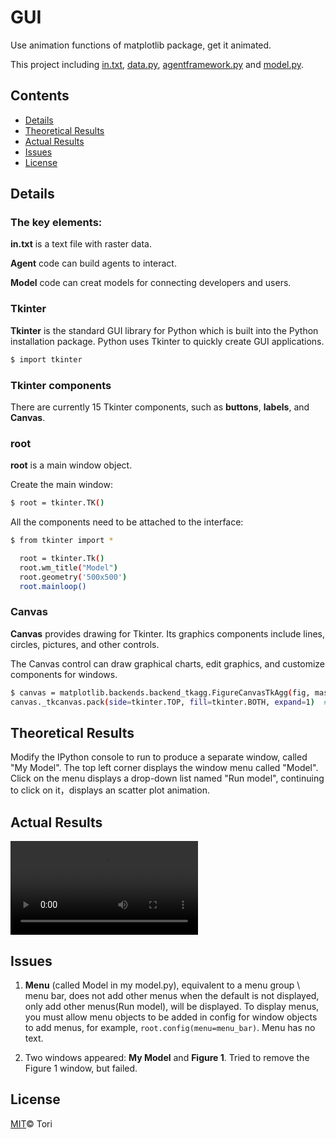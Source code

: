 # GUI

Use animation functions of matplotlib package, get it animated.

This project including [in.txt](https://github.com/hahatori/GUI/blob/master/in.txt), [data.py](https://github.com/hahatori/GUI/blob/master/data.py), [agentframework.py](https://github.com/hahatori/GUI/blob/master/agentframework.py) and [model.py](https://github.com/hahatori/GUI/blob/master/model.py).

## Contents

- [Details](#details)
- [Theoretical Results](#theoretical-results)
- [Actual Results](#actual-results)
- [Issues](#issues)
- [License](#license)

## Details

### The key elements:

**in.txt** is a text file with raster data.

**Agent** code can build agents to interact.

**Model** code can creat models for connecting developers and users.

### Tkinter

**Tkinter** is the standard GUI library for Python which is built into the Python installation package. Python uses Tkinter to quickly create GUI applications.

```sh
$ import tkinter
```

### Tkinter components

There are currently 15 Tkinter components, such as **buttons**, **labels**, and **Canvas**.

### root

**root** is a main window object.

Create the main window:

```sh
$ root = tkinter.TK()
```
All the components need to be attached to the interface:

```sh
$ from tkinter import *

  root = tkinter.Tk()
  root.wm_title("Model")
  root.geometry('500x500')
  root.mainloop()
```

### Canvas

**Canvas** provides drawing for Tkinter. Its graphics components include lines, circles, pictures, and other controls.

The Canvas control can draw graphical charts, edit graphics, and customize components for windows.

```sh
$ canvas = matplotlib.backends.backend_tkagg.FigureCanvasTkAgg(fig, master=root)
canvas._tkcanvas.pack(side=tkinter.TOP, fill=tkinter.BOTH, expand=1)  # Display the components.
```

## Theoretical Results

Modify the IPython console to run to produce a separate window, called "My Model". The top left corner displays the window menu called "Model". Click on the menu displays a drop-down list named "Run model", continuing to click on it，displays an scatter plot animation.

## Actual Results

![GUI](https://github.com/hahatori/Python_Assignment1/blob/master/GUI2.mov)

## Issues

1. **Menu** (called Model in my model.py), equivalent to a menu group \ menu bar, does not add other menus when the default is not displayed, only add other menus(Run model), will be displayed. To display menus, you must allow menu objects to be added in config for window objects to add menus, for example, ```root.config(menu=menu_bar)```. Menu has no text.

2. Two windows appeared: **My Model** and **Figure 1**. Tried to remove the Figure 1 window, but failed.

## License

[MIT](https://github.com/hahatori/Python_Assignment1/blob/master/License)© Tori


